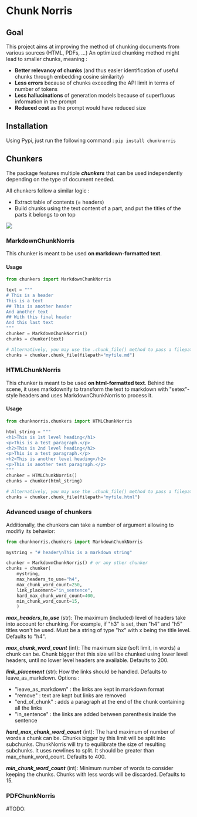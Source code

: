 # Chunk Norris

## Goal

This project aims at improving the method of chunking documents from various sources (HTML, PDFs, ...)
An optimized chunking method might lead to smaller chunks, meaning :
- **Better relevancy of chunks** (and thus easier identification of useful chunks through embedding cosine similarity)
- **Less errors** because of chunks exceeding the API limit in terms of number of tokens
- **Less hallucinations** of generation models because of superfluous information in the prompt
- **Reduced cost** as the prompt would have reduced size

## Installation

Using Pypi, just run the following command :
```pip install chunknorris```

## Chunkers

The package features multiple ***chunkers*** that can be used independently depending on the type of document needed.

All chunkers follow a similar logic :
- Extract table of contents (= headers)
- Build chunks using the text content of a part, and put the titles of the parts it belongs to on top

![](images/chunk_method.png)

### MarkdownChunkNorris

This chunker is meant to be used **on markdown-formatted text**. 

#### Usage

```py
from chunkers import MarkdownChunkNorris

text = """
# This is a header
This is a text
## This is another header
And another text
## With this final header
And this last text
"""
chunker = MarkdownChunkNorris()
chunks = chunker(text)

# Alternatively, you may use the .chunk_file() method to pass a filepath
chunks = chunker.chunk_file(filepath="myfile.md")
```

### HTMLChunkNorris

This chunker is meant to be used **on html-formatted text**. Behind the scene, it uses markdownify to transform the text to markdown with "setex"-style headers and uses MarkdownChunkNorris to process it.

#### Usage

```py
from chunknorris.chunkers import HTMLChunkNorris

html_string = """
<h1>This is 1st level heading</h1>
<p>This is a test paragraph.</p>
<h2>This is 2nd level heading</h2>
<p>This is a test paragraph.</p>
<h2>This is another level heading</h2>
<p>This is another test paragraph.</p>
"""
chunker = HTMLChunkNorris()
chunks = chunker(html_string)

# Alternatively, you may use the .chunk_file() method to pass a filepath
chunks = chunker.chunk_file(filepath="myfile.html")
```

### Advanced usage of chunkers

Additionally, the chunkers can take a number of argument allowing to modifiy its behavior:

```py
from chunknorris.chunkers import MarkdownChunkNorris

mystring = "# header\nThis is a markdown string"

chunker = MarkdownChunkNorris() # or any other chunker
chunks = chunker(
    mystring,
    max_headers_to_use="h4",
    max_chunk_word_count=250,
    link_placement="in_sentence",
    hard_max_chunk_word_count=400,
    min_chunk_word_count=15,
    )
```

***max_headers_to_use*** 
(str): The maximum (included) level of headers take into account for chunking. For example, if "h3" is set, then "h4" and "h5" titles won't be used. Must be a string of type "hx" with x being the title level. Defaults to "h4".

***max_chunk_word_count***
(int): The maximum size (soft limit, in words) a chunk can be. Chunk bigger that this size will be chunked using lower level headers, until no lower level headers are available. Defaults to 200.

***link_placement***
(str): How the links should be handled. Defaults to leave_as_markdown.
Options :
- "leave_as_markdown" : the links are kept in markdown format
- "remove" : text are kept but links are removed
- "end_of_chunk" : adds a paragraph at the end of the chunk containing all the links
- "in_sentence" : the links are added between parenthesis inside the sentence

***hard_max_chunk_word_count***
(int): The hard maximum of number of words a chunk can be. Chunks bigger by this limit will be split into subchunks. ChunkNorris will try to equilibrate the size of resulting subchunks. It uses newlines to split. It should be greater than max_chunk_word_count. Defaults to 400. 

***min_chunk_word_count***
(int): Minimum number of words to consider keeping the chunks. Chunks with less words will be discarded. Defaults to 15.

### PDFChunkNorris

#TODO:

